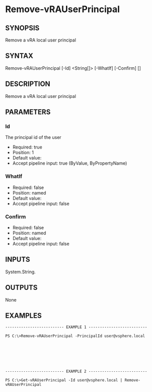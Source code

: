 # Remove-vRAUserPrincipal

## SYNOPSIS
    
Remove a vRA local user principal

## SYNTAX
 Remove-vRAUserPrincipal [-Id] <String[]> [-WhatIf] [-Confirm] [<CommonParameters>]    

## DESCRIPTION

Remove a vRA local user principal

## PARAMETERS


### Id

The principal id of the user

* Required: true
* Position: 1
* Default value: 
* Accept pipeline input: true (ByValue, ByPropertyName)

### WhatIf


* Required: false
* Position: named
* Default value: 
* Accept pipeline input: false

### Confirm


* Required: false
* Position: named
* Default value: 
* Accept pipeline input: false

## INPUTS

System.String.

## OUTPUTS

None

## EXAMPLES
```
-------------------------- EXAMPLE 1 --------------------------

PS C:\>Remove-vRAUserPrincipal -PrincipalId user@vsphere.local







-------------------------- EXAMPLE 2 --------------------------

PS C:\>Get-vRAUserPrincipal -Id user@vsphere.local | Remove-vRAUserPrincipal
```

